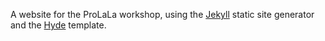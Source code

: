 A website for the ProLaLa workshop, using the [Jekyll](http://jekyllrb.com) static site generator and the [Hyde](https://github.com/poole/hyde) template.